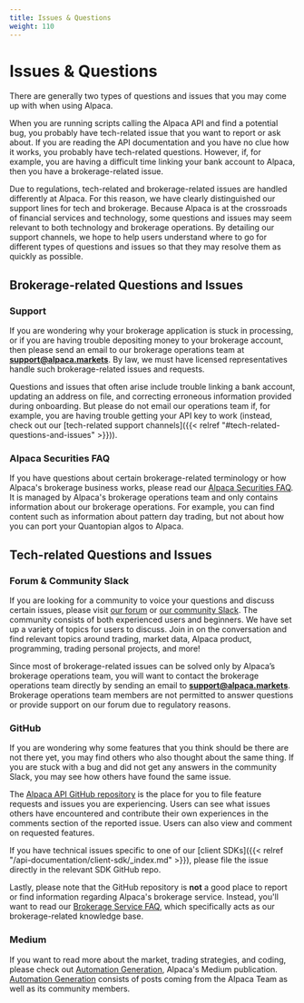 ```yaml
---
title: Issues & Questions
weight: 110
---
```


# Issues & Questions

There are generally two types of questions and issues that you may come up with when using Alpaca.

When you are running scripts calling the Alpaca API and find a potential bug, you probably have tech-related issue that
you want to report or ask about. If you are reading the API documentation and you have no clue how it works, you
probably have tech-related questions. However, if, for example, you are having a difficult time linking your bank
account to Alpaca, then you have a brokerage-related issue.

Due to regulations, tech-related and brokerage-related issues are handled differently at Alpaca. For this reason, we
have clearly distinguished our support lines for tech and brokerage. Because Alpaca is at the crossroads of financial
services and technology, some questions and issues may seem relevant to both technology and brokerage operations.
By detailing our support channels, we hope to help users understand where to go for different types of questions
and issues so that they may resolve them as quickly as possible.

## Brokerage-related Questions and Issues

### Support

If you are wondering why your brokerage application is stuck in processing, or if you are having trouble depositing
money to your brokerage account, then please send an email to our brokerage operations team at **support@alpaca.markets**. By law, we must
have licensed representatives handle such brokerage-related issues and requests.

Questions and issues that often arise include trouble linking a bank account, updating an address on file, and
correcting erroneous information provided during onboarding. But please do not email our operations team
if, for example, you are having trouble getting your API key to work (instead, check out our
[tech-related support channels]({{< relref "#tech-related-questions-and-issues" >}})).

### Alpaca Securities FAQ

If you have questions about certain brokerage-related terminology or how Alpaca's brokerage business works, please read
our [Alpaca Securities FAQ](https://support.alpaca.markets/hc/en-us/). It is managed by Alpaca's brokerage operations team and
only contains information about our brokerage operations. For example, you can find content such as information about
pattern day trading, but not about how you can port your Quantopian algos to Alpaca.



## Tech-related Questions and Issues

### Forum & Community Slack

If you are looking for a community to voice your questions and discuss certain issues, please visit [our forum](https://forum.alpaca.markets) or [our community Slack](https://alpaca-community.slack.com). The community consists of both experienced users and beginners. We have set up a variety of topics for users to discuss. Join in on the conversation and find relevant topics around trading, market data, Alpaca product, programming, trading personal projects, and more!

Since most of brokerage-related issues can be solved only by Alpaca’s brokerage operations team, you will want to contact the brokerage operations team directly by sending an email to **support@alpaca.markets**. Brokerage operations team members are not permitted to answer
questions or provide support on our forum due to regulatory reasons.


### GitHub

If you are wondering why some features that you think should be there are not there yet, you may find others who also
thought about the same thing. If you are stuck with a bug and did not get any answers in the community Slack, you may
see how others have found the same issue.

The [Alpaca API GitHub repository](https://github.com/alpacahq/Alpaca-API) is the place for you to file feature requests
and issues you are experiencing. Users can see what issues others have encountered and contribute their own experiences
in the comments section of the reported issue. Users can also view and comment on requested features.

If you have technical issues specific to one of our [client SDKs]({{< relref "/api-documentation/client-sdk/_index.md" >}}),
please file the issue directly in the relevant SDK GitHub repo.

Lastly, please note that the GitHub repository is **not** a good place to report or find information regarding Alpaca's brokerage
service. Instead, you'll want to read our [Brokerage Service FAQ](https://support.alpaca.markets/hc/en-us/), which
specifically acts as our brokerage-related knowledge base.


### Medium

If you want to read more about the market, trading strategies, and coding, please check out
[Automation Generation](https://medium.com/automation-generation), Alpaca's Medium publication.
[Automation Generation](https://medium.com/automation-generation) consists of posts coming from the Alpaca Team as
well as its community members.
